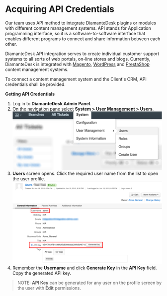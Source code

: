 # Acquiring API Credentials

Our team uses API method to integrate DiamanteDesk plugins or modules with different content management systems. API stands for Application programming interface, so it is a software-to-software interface that enables different programs to connect and share information between each other.

DiamanteDesk API integration serves to create individual customer support systems to all sorts of web portals, on-line stores and blogs. Currently, DiamanteDesk is integrated with [Magento](magento.md), [WordPress](wordpress.md) and [PrestaShop](prestashop.md) content management systems.

To connect a content management system and the Client's CRM, API credentials shall be provided.

**Getting API Credentials**

1. Log in to **DiamanteDesk Admin Panel**.
2. On the navigation pane select **System > User Management > Users**.
![Users](img/users.png)
3. **Users** screen opens. Click the required user name from the list to open the user profile.
![User](img/API_Oro.png)
4. Remember the **Username** and click **Generate Key** in the **API Key** field. Copy the generated API key.

>NOTE: **API Key** can be generated for any user on the profile screen by the user with **Edit** permissions.